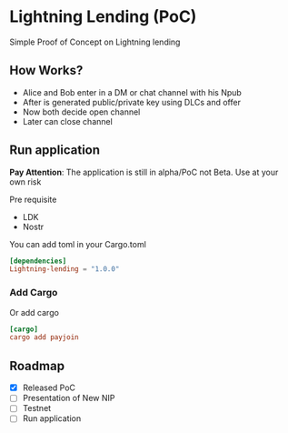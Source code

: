 # Lightning Lending (PoC)
Simple Proof of Concept on Lightning lending

## How Works?

- Alice and Bob enter in a DM or chat channel with his Npub 
- After is generated public/private key using DLCs and offer
- Now both decide open channel
- Later can close channel

## Run application

**Pay Attention**: The application is still in alpha/PoC not Beta. Use at your own risk

Pre requisite

- LDK 
- Nostr

You can add toml in your Cargo.toml

```toml
[dependencies]
Lightning-lending = "1.0.0"
```
### Add Cargo 

Or add cargo

```toml
[cargo]
cargo add payjoin
```
## Roadmap

- [x] Released PoC
- [ ] Presentation of New NIP
- [ ] Testnet
- [ ] Run application

